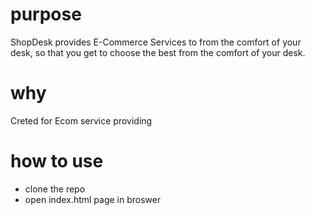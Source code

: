 # purpose
ShopDesk provides E-Commerce Services to from the comfort of your desk, so that you get to choose the best from the comfort of your desk.
# why 
Creted for Ecom service providing
# how to use
- clone the repo
- open index.html page in broswer
